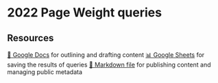 # 2022 Page Weight queries

<!--
  This directory contains all of the 2022 Page Weight chapter queries.

  Each query should have a corresponding `metric_name.sql` file.
  Note that readers are linked to this directory, so try to make the SQL file names descriptive for easy browsing.

  Analysts: if helpful, you can use this README to give additional info about the queries.
-->

## Resources

[📄 Google Docs][~google-doc] for outlining and drafting content
[📊 Google Sheets][~google-sheets] for saving the results of queries
[📝 Markdown file][~chapter-markdown] for publishing content and managing public metadata

[~google-doc]: https://docs.google.com/document/d/1sEuLeW-o1N9B8WINy8iw5FblzSIkVOSedVu0JERrJVw/edit?usp=sharing
[~google-sheets]: https://docs.google.com/spreadsheets/d/1JvJMiRsL6T9m_NEBHFh-rrQmU5a-ufdOKriSJbrEN8M/edit?usp=sharing
[~chapter-markdown]: https://github.com/HTTPArchive/almanac.httparchive.org/tree/main/src/content/en/2022/page-weight.md